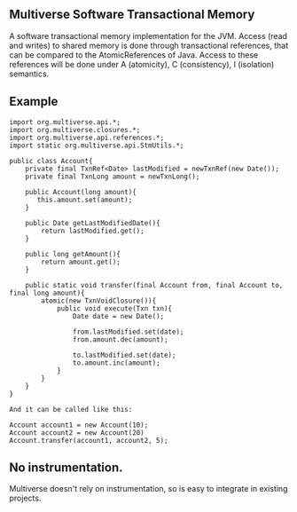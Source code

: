 Multiverse Software Transactional Memory
-------------------------

A software transactional memory implementation for the JVM. Access (read and writes) to shared memory is done through
transactional references, that can be compared to the AtomicReferences of Java. Access to these references will be done
under A (atomicity), C (consistency), I (isolation) semantics.

Example
-------------------------

    import org.multiverse.api.*;
    import org.multiverse.closures.*;
    import org.multiverse.api.references.*;
    import static org.multiverse.api.StmUtils.*;

    public class Account{
        private final TxnRef<Date> lastModified = newTxnRef(new Date());
        private final TxnLong amount = newTxnLong();

        public Account(long amount){
           this.amount.set(amount);
        }

        public Date getLastModifiedDate(){
            return lastModified.get();
        }

        public long getAmount(){
            return amount.get();
        }

        public static void transfer(final Account from, final Account to, final long amount){
            atomic(new TxnVoidClosure()){
                public void execute(Txn txn){
                    Date date = new Date();

                    from.lastModified.set(date);
                    from.amount.dec(amount);

                    to.lastModified.set(date);
                    to.amount.inc(amount);
                }
            }
        }
    }

    And it can be called like this:

    Account account1 = new Account(10);
    Account account2 = new Account(20)
    Account.transfer(account1, account2, 5);


No instrumentation.
-------------------------
Multiverse doesn't rely on instrumentation, so is easy to integrate in existing projects.